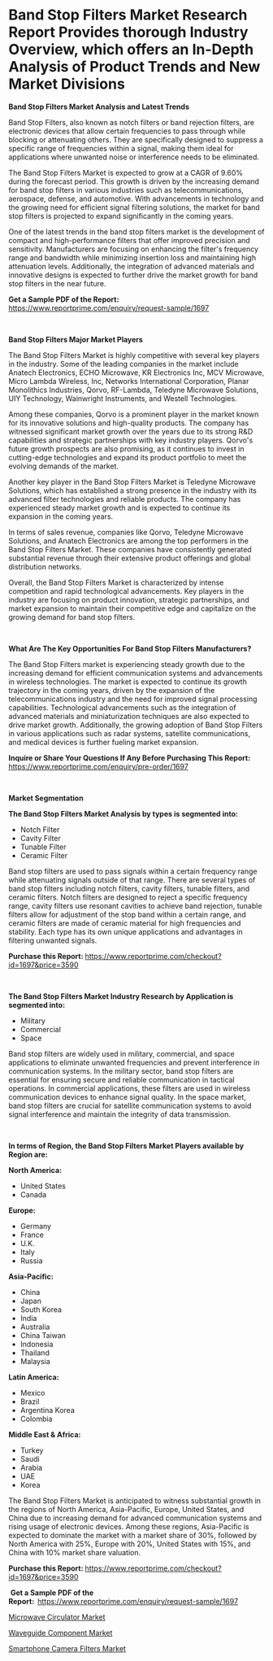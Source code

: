 <p><h1>Band Stop Filters Market Research Report Provides thorough Industry Overview, which offers an In-Depth Analysis of Product Trends and New Market Divisions</h1></p><p><strong>Band Stop Filters Market Analysis and Latest Trends</strong></p>
<p><p>Band Stop Filters, also known as notch filters or band rejection filters, are electronic devices that allow certain frequencies to pass through while blocking or attenuating others. They are specifically designed to suppress a specific range of frequencies within a signal, making them ideal for applications where unwanted noise or interference needs to be eliminated.</p><p>The Band Stop Filters Market is expected to grow at a CAGR of 9.60% during the forecast period. This growth is driven by the increasing demand for band stop filters in various industries such as telecommunications, aerospace, defense, and automotive. With advancements in technology and the growing need for efficient signal filtering solutions, the market for band stop filters is projected to expand significantly in the coming years.</p><p>One of the latest trends in the band stop filters market is the development of compact and high-performance filters that offer improved precision and sensitivity. Manufacturers are focusing on enhancing the filter's frequency range and bandwidth while minimizing insertion loss and maintaining high attenuation levels. Additionally, the integration of advanced materials and innovative designs is expected to further drive the market growth for band stop filters in the near future.</p></p>
<p><strong>Get a Sample PDF of the Report:&nbsp;</strong> <a href="https://www.reportprime.com/enquiry/request-sample/1697">https://www.reportprime.com/enquiry/request-sample/1697</a></p>
<p>&nbsp;</p>
<p><strong>Band Stop Filters Major Market Players</strong></p>
<p><p>The Band Stop Filters Market is highly competitive with several key players in the industry. Some of the leading companies in the market include Anatech Electronics, ECHO Microwave, KR Electronics Inc, MCV Microwave, Micro Lambda Wireless, Inc, Networks International Corporation, Planar Monolithics Industries, Qorvo, RF-Lambda, Teledyne Microwave Solutions, UIY Technology, Wainwright Instruments, and Westell Technologies.</p><p>Among these companies, Qorvo is a prominent player in the market known for its innovative solutions and high-quality products. The company has witnessed significant market growth over the years due to its strong R&D capabilities and strategic partnerships with key industry players. Qorvo's future growth prospects are also promising, as it continues to invest in cutting-edge technologies and expand its product portfolio to meet the evolving demands of the market.</p><p>Another key player in the Band Stop Filters Market is Teledyne Microwave Solutions, which has established a strong presence in the industry with its advanced filter technologies and reliable products. The company has experienced steady market growth and is expected to continue its expansion in the coming years.</p><p>In terms of sales revenue, companies like Qorvo, Teledyne Microwave Solutions, and Anatech Electronics are among the top performers in the Band Stop Filters Market. These companies have consistently generated substantial revenue through their extensive product offerings and global distribution networks.</p><p>Overall, the Band Stop Filters Market is characterized by intense competition and rapid technological advancements. Key players in the industry are focusing on product innovation, strategic partnerships, and market expansion to maintain their competitive edge and capitalize on the growing demand for band stop filters.</p></p>
<p>&nbsp;</p>
<p><strong>What Are The Key Opportunities For Band Stop Filters Manufacturers?</strong></p>
<p><p>The Band Stop Filters market is experiencing steady growth due to the increasing demand for efficient communication systems and advancements in wireless technologies. The market is expected to continue its growth trajectory in the coming years, driven by the expansion of the telecommunications industry and the need for improved signal processing capabilities. Technological advancements such as the integration of advanced materials and miniaturization techniques are also expected to drive market growth. Additionally, the growing adoption of Band Stop Filters in various applications such as radar systems, satellite communications, and medical devices is further fueling market expansion.</p></p>
<p><strong>Inquire or Share Your Questions If Any Before Purchasing This Report:</strong> <a href="https://www.reportprime.com/enquiry/pre-order/1697">https://www.reportprime.com/enquiry/pre-order/1697</a></p>
<p>&nbsp;</p>
<p><strong>Market Segmentation</strong></p>
<p><strong>The Band Stop Filters Market Analysis by types is segmented into:</strong></p>
<p><ul><li>Notch Filter</li><li>Cavity Filter</li><li>Tunable Filter</li><li>Ceramic Filter</li></ul></p>
<p><p>Band stop filters are used to pass signals within a certain frequency range while attenuating signals outside of that range. There are several types of band stop filters including notch filters, cavity filters, tunable filters, and ceramic filters. Notch filters are designed to reject a specific frequency range, cavity filters use resonant cavities to achieve band rejection, tunable filters allow for adjustment of the stop band within a certain range, and ceramic filters are made of ceramic material for high frequencies and stability. Each type has its own unique applications and advantages in filtering unwanted signals.</p></p>
<p><strong>Purchase this Report:&nbsp;</strong><a href="https://www.reportprime.com/checkout?id=1697&price=3590">https://www.reportprime.com/checkout?id=1697&price=3590</a></p>
<p>&nbsp;</p>
<p><strong>The Band Stop Filters Market Industry Research by Application is segmented into:</strong></p>
<p><ul><li>Military</li><li>Commercial</li><li>Space</li></ul></p>
<p><p>Band stop filters are widely used in military, commercial, and space applications to eliminate unwanted frequencies and prevent interference in communication systems. In the military sector, band stop filters are essential for ensuring secure and reliable communication in tactical operations. In commercial applications, these filters are used in wireless communication devices to enhance signal quality. In the space market, band stop filters are crucial for satellite communication systems to avoid signal interference and maintain the integrity of data transmission.</p></p>
<p>&nbsp;</p>
<p><strong>In terms of Region, the Band Stop Filters Market Players available by Region are:</strong></p>
<p>
    <p> <strong> North America: </strong>
        <ul>
            <li>United States</li>
            <li>Canada</li>
        </ul>
        </p> 
    <p> <strong> Europe: </strong>
        <ul>
            <li>Germany</li>
            <li>France</li>
            <li>U.K.</li>
            <li>Italy</li>
            <li>Russia</li>
        </ul>
        </p> 
    <p> <strong> Asia-Pacific: </strong>
        <ul>
            <li>China</li>
            <li>Japan</li>
            <li>South Korea</li>
            <li>India</li>
            <li>Australia</li>
            <li>China Taiwan</li>
            <li>Indonesia</li>
            <li>Thailand</li>
            <li>Malaysia</li>
        </ul>
        </p> 
    <p> <strong> Latin America: </strong>
        <ul>
            <li>Mexico</li>
            <li>Brazil</li>
            <li>Argentina Korea</li>
            <li>Colombia</li>
        </ul>
        </p> 
    <p> <strong> Middle East & Africa: </strong>
        <ul>
            <li>Turkey</li>
            <li>Saudi</li>
            <li>Arabia</li>
            <li>UAE</li>
            <li>Korea</li>
        </ul>
    </p>
    </p>
<p><p>The Band Stop Filters Market is anticipated to witness substantial growth in the regions of North America, Asia-Pacific, Europe, United States, and China due to increasing demand for advanced communication systems and rising usage of electronic devices. Among these regions, Asia-Pacific is expected to dominate the market with a market share of 30%, followed by North America with 25%, Europe with 20%, United States with 15%, and China with 10% market share valuation.</p></p>
<p><strong>Purchase this Report: </strong><a href="https://www.reportprime.com/checkout?id=1697&price=3590">https://www.reportprime.com/checkout?id=1697&price=3590</a></p>
<p>&nbsp;<strong>Get a Sample PDF of the Report:&nbsp;&nbsp;</strong><a href="https://www.reportprime.com/enquiry/request-sample/1697">https://www.reportprime.com/enquiry/request-sample/1697</a></p>
<p><strong></strong></p>
<p><p><a href="https://github.com/RoccoManning/Market-Research-Report-List-4/blob/main/microwave-circulator-market.md">Microwave Circulator Market</a></p><p><a href="https://github.com/edytherolanlouisejk1miz0wig/Market-Research-Report-List-1/blob/main/waveguide-component-market.md">Waveguide Component Market</a></p><p><a href="https://github.com/gulaimolin/Market-Research-Report-List-3/blob/main/smartphone-camera-filters-market.md">Smartphone Camera Filters Market</a></p></p>